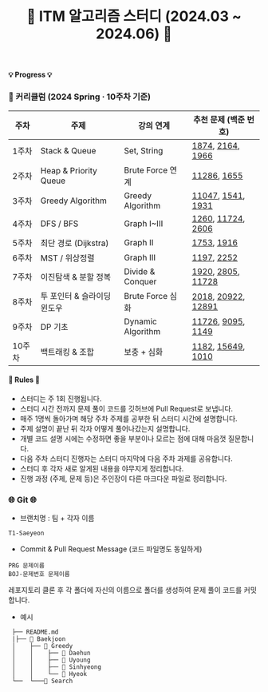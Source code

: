 <div align="center">

# 🐨 ITM 알고리즘 스터디 (2024.03 ~ 2024.06) 🐨

</div>

<br>

#### 💡 Progress 💡


### 📆 커리큘럼 (2024 Spring · 10주차 기준)

| 주차 | 주제 | 강의 연계 | 추천 문제 (백준 번호) |
|------|------|------------|--------------------------|
| 1주차 | Stack & Queue | Set, String | [1874](https://www.acmicpc.net/problem/1874), [2164](https://www.acmicpc.net/problem/2164), [1966](https://www.acmicpc.net/problem/1966) |
| 2주차 | Heap & Priority Queue | Brute Force 연계 | [11286](https://www.acmicpc.net/problem/11286), [1655](https://www.acmicpc.net/problem/1655) |
| 3주차 | Greedy Algorithm | Greedy Algorithm | [11047](https://www.acmicpc.net/problem/11047), [1541](https://www.acmicpc.net/problem/1541), [1931](https://www.acmicpc.net/problem/1931) |
| 4주차 | DFS / BFS | Graph I~III | [1260](https://www.acmicpc.net/problem/1260), [11724](https://www.acmicpc.net/problem/11724), [2606](https://www.acmicpc.net/problem/2606) |
| 5주차 | 최단 경로 (Dijkstra) | Graph II | [1753](https://www.acmicpc.net/problem/1753), [1916](https://www.acmicpc.net/problem/1916) |
| 6주차 | MST / 위상정렬 | Graph III | [1197](https://www.acmicpc.net/problem/1197), [2252](https://www.acmicpc.net/problem/2252) |
| 7주차 | 이진탐색 & 분할 정복 | Divide & Conquer | [1920](https://www.acmicpc.net/problem/1920), [2805](https://www.acmicpc.net/problem/2805), [11728](https://www.acmicpc.net/problem/11728) |
| 8주차 | 투 포인터 & 슬라이딩 윈도우 | Brute Force 심화 | [2018](https://www.acmicpc.net/problem/2018), [20922](https://www.acmicpc.net/problem/20922), [12891](https://www.acmicpc.net/problem/12891) |
| 9주차 | DP 기초 | Dynamic Algorithm | [11726](https://www.acmicpc.net/problem/11726), [9095](https://www.acmicpc.net/problem/9095), [1149](https://www.acmicpc.net/problem/1149) |
| 10주차 | 백트래킹 & 조합 | 보충 + 심화 | [1182](https://www.acmicpc.net/problem/1182), [15649](https://www.acmicpc.net/problem/15649), [1010](https://www.acmicpc.net/problem/1010) |




#### 📃 Rules 📃

- 스터디는 주 1회 진행됩니다. 
- 스터디 시간 전까지 문제 풀이 코드를 깃허브에 Pull Request로 보냅니다.
- 매주 1명씩 돌아가며 해당 주차 주제를 공부한 뒤 스터디 시간에 설명합니다.
- 주제 설명이 끝난 뒤 각자 어떻게 풀어나갔는지 설명합니다.
- 개별 코드 설명 시에는 수정하면 좋을 부분이나 모르는 점에 대해 마음껏 질문합니다.
- 다음 주차 스터디 진행자는 스터디 마지막에 다음 주차 과제를 공유합니다.
- 스터디 후 각자 새로 알게된 내용을 야무지게 정리합니다. 
- 진행 과정 (주제, 문제 등)은 주인장이 다른 마크다운 파일로 정리합니다.

### 🌐 Git 🌐
- 브랜치명 : 팀 + 각자 이름
```
T1-Saeyeon
```

- Commit & Pull Request Message (코드 파일명도 동일하게)
``` 
PRG 문제이름
BOJ-문제번호 문제이름
```

 레포지토리 클론 후 각 폴더에 자신의 이름으로 폴더를 생성하여 문제 풀이 코드를 커밋합니다.
- 예시
```📦 algorithm-study
 ├── README.md
 |├── 📁 Baekjoon
 │    ├── 📁 Greedy
 │    │    ├── 📁 Daehun
 │    │    ├── 📁 Uyoung
 │    │    ├── 📁 Sinhyeong
 │    │    └── 📁 Hyeok
 └──  └───📁 Search     

